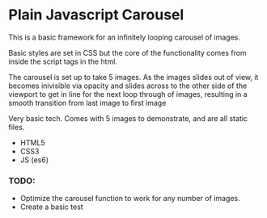 # Plain Javascript Carousel

This is a basic framework for an infinitely looping carousel of images.

Basic styles are set in CSS but the core of the functionality comes from inside the script tags in the html.

The carousel is set up to take 5 images. As the images slides out of view, it becomes inivisible via opacity and slides across to the other side of the viewport to get in line for the next loop through of images, resulting in a smooth transition from last image to first image

Very basic tech. Comes with 5 images to demonstrate, and are all static files.

- HTML5
- CSS3
- JS (es6)

### TODO:

- Optimize the carousel function to work for any number of images.
- Create a basic test
